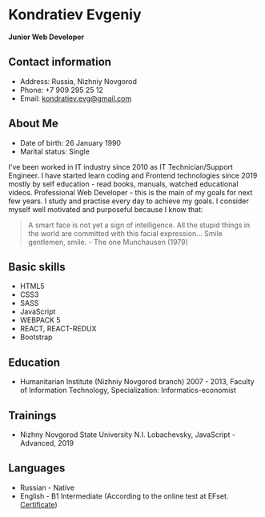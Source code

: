 # Kondratiev Evgeniy
**Junior Web Developer**
## Contact information
* Address:        Russia, Nizhniy Novgorod
* Phone:          +7 909 295 25 12
* Email:          kondratiev.evg@gmail.com
## About Me
* Date of birth:  26 January 1990
* Marital status: Single

I've been worked in IT industry since 2010 as IT Technician/Support Engineer. I have started learn coding and Frontend technologies since 2019 mostly by self education - read books, manuals, watched educational videos. Professional Web Developer - this is the main of my goals for next few years. I study and practise every day to achieve my goals. I consider myself well motivated and purposeful because I know that: 
> A smart face is not yet a sign of intelligence. All the stupid things in the world are committed with this facial expression... Smile gentlemen, smile. - The one Munchausen (1979)

## Basic skills
* HTML5
* CSS3
* SASS
* JavaScript
* WEBPACK 5
* REACT, REACT-REDUX
* Bootstrap

## Education
* Humanitarian Institute (Nizhniy Novgorod branch) 2007 - 2013, Faculty of Information Technology, Specialization: Informatics-economist

## Trainings
* Nizhny Novgorod State University N.I. Lobachevsky, JavaScript - Advanced, 2019

## Languages
* Russian - Native
* English - B1  Intermediate (According to the online test at EFset. [Certificate](https://www.efset.org/cert/GKMBE2))